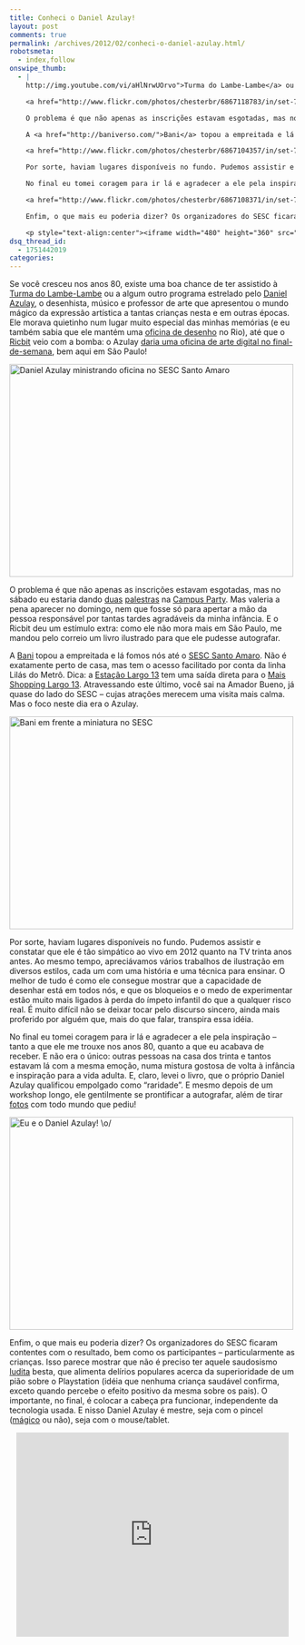 ```yaml
---
title: Conheci o Daniel Azulay!
layout: post
comments: true
permalink: /archives/2012/02/conheci-o-daniel-azulay.html/
robotsmeta:
  - index,follow
onswipe_thumb:
  - |
    http://img.youtube.com/vi/aHlNrwUOrvo">Turma do Lambe-Lambe</a> ou a algum outro programa estrelado pelo <a href="http://pt.wikipedia.org/wiki/Daniel_Azulay">Daniel Azulay</a>, o desenhista, músico e professor de arte que apresentou o mundo mágico da expressão artística a tantas crianças nesta e em outras épocas. Ele morava quietinho num lugar muito especial das minhas memórias (e eu também sabia que ele mantém uma <a href="http://www.danielazulay.com.br">oficina de desenho</a> no Rio), até que o <a href="http://blog.ricbit.com/">Ricbit</a> veio com a bomba: o Azulay <a href="http://www1.folha.uol.com.br/folhinha/1045188-famoso-nos-anos-80-daniel-azulay-faz-oficina-de-desenho-em-sp.shtml">daria uma oficina de arte digital no final-de-semana</a>, bem aqui em São Paulo!

    <a href="http://www.flickr.com/photos/chesterbr/6867118783/in/set-72157629295427653/"><img src="//chester.me/wp-content/uploads/2012/02/daniel_azulay_oficina.jpg" alt="Daniel Azulay ministrando oficina no SESC Santo Amaro" title="Daniel Azulay ministrando oficina no SESC Santo Amaro" width="500" height="375" class="aligncenter size-full wp-image-6801" /></a>

    O problema é que não apenas as inscrições estavam esgotadas, mas no sábado eu estaria dando <a href="http://www.slideshare.net/chesterbr/google-appenginecpbr5">duas</a> <a href="http://www.slideshare.net/chesterbr/programao-para-atari-2600">palestras</a> na <a href="http://www.campus-party.com.br">Campus Party</a>. Mas valeria a pena aparecer no domingo, nem que fosse só para apertar a mão da pessoa responsável por tantas tardes agradáveis da minha infância. E o Ricbit deu um estímulo extra: como ele não mora mais em São Paulo, me mandou pelo correio um livro ilustrado para que ele pudesse autografar.

    A <a href="http://baniverso.com/">Bani</a> topou a empreitada e lá fomos nós até o <a href="http://www.sescsp.org.br/sesc/busca/index.cfm?unidadesdirector=59">SESC Santo Amaro</a>. Não é exatamente perto de casa, mas tem o acesso facilitado por conta da linha Lilás do Metrô. Dica: a <a href="http://www.vademetro.com.br/largo-treze">Estação Largo 13</a> tem uma saída direta para o <a href="http://www.maisshoppinglargo13.com.br/">Mais Shopping Largo 13</a>. Atravessando este último, você sai na Amador Bueno, já quase do lado do SESC - cujas atrações merecem uma visita mais calma. Mas o foco neste dia era o Azulay.

    <a href="http://www.flickr.com/photos/chesterbr/6867104357/in/set-72157629295427653"><img src="//chester.me/wp-content/uploads/2012/02/bani_no_sesc.jpg" alt="Bani em frente a miniatura no SESC" title="Bani em frente a miniatura no SESC" width="500" height="375" class="aligncenter size-full wp-image-6798" /></a>

    Por sorte, haviam lugares disponíveis no fundo. Pudemos assistir e constatar que ele é tão simpático ao vivo em 2012 quanto na TV trinta anos antes. Ao mesmo tempo, apreciávamos vários trabalhos de ilustração em diversos estilos, cada um com uma história e uma técnica para ensinar. O melhor de tudo é como ele consegue mostrar que a capacidade de desenhar está em todos nós, e que os bloqueios e o medo de experimentar estão muito mais ligados à perda do ímpeto infantil do que a qualquer risco real. É muito difícil não se deixar tocar pelo discurso sincero, ainda mais proferido por alguém que, mais do que falar, transpira essa idéia.

    No final eu tomei coragem para ir lá e agradecer a ele pela inspiração - tanto a que ele me trouxe nos anos 80, quanto a que eu acabava de receber. E não era o único: outras pessoas na casa dos trinta e tantos estavam lá com a mesma emoção, numa mistura gostosa de volta à infância e inspiração para a vida adulta. E, claro, levei o livro, que o próprio Daniel Azulay qualificou empolgado como "raridade". E mesmo depois de um workshop longo, ele gentilmente se prontificar a autografar, além de tirar <a href="http://www.flickr.com/photos/chesterbr/sets/72157629295427653/">fotos</a> com todo mundo que pediu!

    <a href="http://www.flickr.com/photos/chesterbr/6867108371/in/set-72157629295427653/"><img src="//chester.me/wp-content/uploads/2012/02/chester_azulay.jpg" alt="Eu e o Daniel Azulay! o/" title="Eu e o Daniel Azulay! o/" width="500" height="375" class="aligncenter size-full wp-image-6797" /></a>

    Enfim, o que mais eu poderia dizer? Os organizadores do SESC ficaram contentes com o resultado, bem como os participantes - particularmente as crianças. Isso parece mostrar que não é preciso ter aquele saudosismo <a href="http://pt.wikipedia.org/wiki/Ludismo">ludita</a> besta, que alimenta delírios populares acerca da superioridade de um pião sobre o Playstation (idéia que nenhuma criança saudável confirma, exceto quando percebe o efeito positivo da mesma sobre os pais). O importante, no final, é colocar a cabeça pra funcionar, independente da tecnologia usada. E nisso Daniel Azulay é mestre, seja com o pincel (<a href="http://www.youtube.com/watch?v=YwTKJlsWELU">mágico</a> ou não), seja com o mouse/tablet.

    <p style="text-align:center"><iframe width="480" height="360" src="http://www.youtube.com/watch?v=YwTKJlsWELU frameborder="0" allowfullscreen></iframe></p>/0.jpg
dsq_thread_id:
  - 1751442019
categories:
---
```

Se você cresceu nos anos 80, existe uma boa chance de ter assistido à [Turma do Lambe-Lambe][1] ou a algum outro programa estrelado pelo [Daniel Azulay][2], o desenhista, músico e professor de arte que apresentou o mundo mágico da expressão artística a tantas crianças nesta e em outras épocas. Ele morava quietinho num lugar muito especial das minhas memórias (e eu também sabia que ele mantém uma [oficina de desenho][3] no Rio), até que o [Ricbit][4] veio com a bomba: o Azulay [daria uma oficina de arte digital no final-de-semana][5], bem aqui em São Paulo!

[<img src="//chester.me/wp-content/uploads/2012/02/daniel_azulay_oficina.jpg" alt="Daniel Azulay ministrando oficina no SESC Santo Amaro" title="Daniel Azulay ministrando oficina no SESC Santo Amaro" width="500" height="375" class="aligncenter size-full wp-image-6801" />][6]

O problema é que não apenas as inscrições estavam esgotadas, mas no sábado eu estaria dando [duas][7] [palestras][8] na [Campus Party][9]. Mas valeria a pena aparecer no domingo, nem que fosse só para apertar a mão da pessoa responsável por tantas tardes agradáveis da minha infância. E o Ricbit deu um estímulo extra: como ele não mora mais em São Paulo, me mandou pelo correio um livro ilustrado para que ele pudesse autografar.

A [Bani][10] topou a empreitada e lá fomos nós até o [SESC Santo Amaro][11]. Não é exatamente perto de casa, mas tem o acesso facilitado por conta da linha Lilás do Metrô. Dica: a [Estação Largo 13][12] tem uma saída direta para o [Mais Shopping Largo 13][13]. Atravessando este último, você sai na Amador Bueno, já quase do lado do SESC &#8211; cujas atrações merecem uma visita mais calma. Mas o foco neste dia era o Azulay.

[<img src="//chester.me/wp-content/uploads/2012/02/bani_no_sesc.jpg" alt="Bani em frente a miniatura no SESC" title="Bani em frente a miniatura no SESC" width="500" height="375" class="aligncenter size-full wp-image-6798" />][14]

Por sorte, haviam lugares disponíveis no fundo. Pudemos assistir e constatar que ele é tão simpático ao vivo em 2012 quanto na TV trinta anos antes. Ao mesmo tempo, apreciávamos vários trabalhos de ilustração em diversos estilos, cada um com uma história e uma técnica para ensinar. O melhor de tudo é como ele consegue mostrar que a capacidade de desenhar está em todos nós, e que os bloqueios e o medo de experimentar estão muito mais ligados à perda do ímpeto infantil do que a qualquer risco real. É muito difícil não se deixar tocar pelo discurso sincero, ainda mais proferido por alguém que, mais do que falar, transpira essa idéia.

No final eu tomei coragem para ir lá e agradecer a ele pela inspiração &#8211; tanto a que ele me trouxe nos anos 80, quanto a que eu acabava de receber. E não era o único: outras pessoas na casa dos trinta e tantos estavam lá com a mesma emoção, numa mistura gostosa de volta à infância e inspiração para a vida adulta. E, claro, levei o livro, que o próprio Daniel Azulay qualificou empolgado como &#8220;raridade&#8221;. E mesmo depois de um workshop longo, ele gentilmente se prontificar a autografar, além de tirar [fotos][15] com todo mundo que pediu!

[<img src="//chester.me/wp-content/uploads/2012/02/chester_azulay.jpg" alt="Eu e o Daniel Azulay! \o/" title="Eu e o Daniel Azulay! \o/" width="500" height="375" class="aligncenter size-full wp-image-6797" />][16]

Enfim, o que mais eu poderia dizer? Os organizadores do SESC ficaram contentes com o resultado, bem como os participantes &#8211; particularmente as crianças. Isso parece mostrar que não é preciso ter aquele saudosismo [ludita][17] besta, que alimenta delírios populares acerca da superioridade de um pião sobre o Playstation (idéia que nenhuma criança saudável confirma, exceto quando percebe o efeito positivo da mesma sobre os pais). O importante, no final, é colocar a cabeça pra funcionar, independente da tecnologia usada. E nisso Daniel Azulay é mestre, seja com o pincel ([mágico][18] ou não), seja com o mouse/tablet.

<p style="text-align:center"><iframe width="480" height="360" src="http://www.youtube.com/watch?v=YwTKJlsWELU" frameborder="0" allowfullscreen></iframe></p>

 [1]: http://www.youtube.com/watch?v=npYav_3doXM
 [2]: http://pt.wikipedia.org/wiki/Daniel_Azulay
 [3]: http://www.danielazulay.com.br
 [4]: http://blog.ricbit.com/
 [5]: http://www1.folha.uol.com.br/folhinha/1045188-famoso-nos-anos-80-daniel-azulay-faz-oficina-de-desenho-em-sp.shtml
 [6]: http://www.flickr.com/photos/chesterbr/6867118783/in/set-72157629295427653/
 [7]: http://www.slideshare.net/chesterbr/google-appenginecpbr5
 [8]: http://www.slideshare.net/chesterbr/programao-para-atari-2600
 [9]: http://www.campus-party.com.br
 [10]: http://baniverso.com/
 [11]: http://www.sescsp.org.br/sesc/busca/index.cfm?unidadesdirector=59
 [12]: http://www.vademetro.com.br/largo-treze
 [13]: http://www.maisshoppinglargo13.com.br/
 [14]: http://www.flickr.com/photos/chesterbr/6867104357/in/set-72157629295427653
 [15]: http://www.flickr.com/photos/chesterbr/sets/72157629295427653/
 [16]: http://www.flickr.com/photos/chesterbr/6867108371/in/set-72157629295427653/
 [17]: http://pt.wikipedia.org/wiki/Ludismo
 [18]: http://www.youtube.com/watch?v=YwTKJlsWELU
